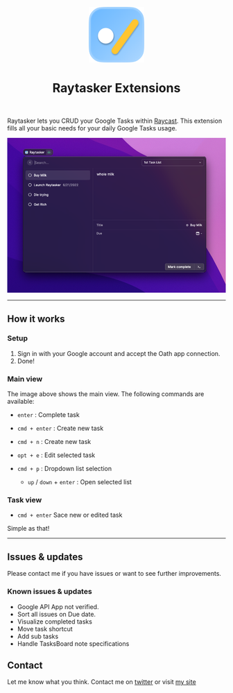 <p align="center">
  <img src="assets/raytasker-icon.png" height="128">
  <h1 align="center">Raytasker Extensions</h1>
</p>

<p align="center">
  <a aria-label="Follow me on Twitter" href="https://twitter.com/mj0lken">
    <img alt="" src="https://img.shields.io/badge/Twitter-Say%20Hi-magenta?style=for-the-badge&logo=Twitter">
  </a>
</p>

Raytasker lets you CRUD your Google Tasks within [Raycast](https://raycast.com/). This extension fills all your basic needs for your daily Google Tasks usage.

![Header](assets/preview.png)

--------

## How it works

### Setup

1. Sign in with your Google account and accept the Oath app connection.
2. Done!

### Main view

The image above shows the main view.
The following commands are available:

- `enter` : Complete task
- `cmd + enter` : Create new task
- `cmd + n` : Create new task
- `opt + e` : Edit selected task
  
- `cmd + p` : Dropdown list selection
  - `up` / `down` + `enter` : Open selected list

### Task view

- `cmd + enter` Sace new or edited task

Simple as that!

--------

## Issues & updates

Please contact me if you have issues or want to see further improvements.

### Known issues & updates

- Google API App not verified.
- Sort all issues on Due date.
- Visualize completed tasks
- Move task shortcut
- Add sub tasks
- Handle TasksBoard note specifications

## Contact

Let me know what you think. Contact me on [twitter](https://www.twitter.com/mj0lken) or visit [my site](https://www.mj0lken.xyz)
